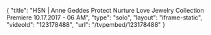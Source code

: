 {
    "title": "HSN | Anne Geddes Protect Nurture Love Jewelry Collection Premiere 10.17.2017 - 06 AM",
    "type": "solo",
    "layout": "iframe-static",
    "videoId": "123178488",
    "url": "\/tvpembed\/123178488"
}